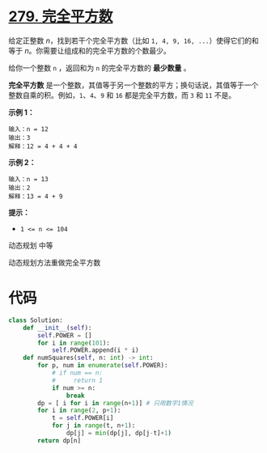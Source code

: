 <!--
 * @Description: 
 * @Autor: Au3C2
 * @Date: 2021-08-05 20:11:21
 * @LastEditors: Au3C2
 * @LastEditTime: 2021-08-05 20:11:31
-->
# [279. 完全平方数](https://leetcode-cn.com/problems/perfect-squares/)

给定正整数 *n*，找到若干个完全平方数（比如 `1, 4, 9, 16, ...`）使得它们的和等于 *n*。你需要让组成和的完全平方数的个数最少。

给你一个整数 `n` ，返回和为 `n` 的完全平方数的 **最少数量** 。

**完全平方数** 是一个整数，其值等于另一个整数的平方；换句话说，其值等于一个整数自乘的积。例如，`1`、`4`、`9` 和 `16` 都是完全平方数，而 `3` 和 `11` 不是。

 

**示例 1：**

```
输入：n = 12
输出：3 
解释：12 = 4 + 4 + 4
```

**示例 2：**

```
输入：n = 13
输出：2
解释：13 = 4 + 9
```

**提示：**

-   `1 <= n <= 104`

动态规划 中等

动态规划方法重做完全平方数

# 代码

```python
class Solution:
    def __init__(self):
        self.POWER = []
        for i in range(101):
            self.POWER.append(i * i)
    def numSquares(self, n: int) -> int:
        for p, num in enumerate(self.POWER):
            # if num == n:
            #     return 1
            if num >= n:
                break
        dp = [ i for i in range(n+1)] # 只用数字1情况
        for i in range(2, p+1):
            t = self.POWER[i]
            for j in range(t, n+1):
                dp[j] = min(dp[j], dp[j-t]+1)
        return dp[n]
```

